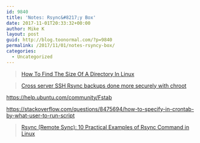 ```yaml
---
id: 9840
title: 'Notes: Rsync&#8217;y Box'
date: 2017-11-01T20:33:32+00:00
author: Mike K
layout: post
guid: http://blog.toonormal.com/?p=9840
permalink: /2017/11/01/notes-rsyncy-box/
categories:
  - Uncategorized
---
```

<!--more-->

<blockquote class="wp-embedded-content" data-secret="5M83riQa1B">
  <p>
    <a href="https://www.ostechnix.com/find-size-directory-linux/">How To Find The Size Of A Directory In Linux</a>
  </p>
</blockquote>

<iframe class="wp-embedded-content" sandbox="allow-scripts" security="restricted" style="position: absolute; clip: rect(1px, 1px, 1px, 1px);" src="https://www.ostechnix.com/find-size-directory-linux/embed/#?secret=5M83riQa1B" data-secret="5M83riQa1B" width="500" height="282" title="&#8220;How To Find The Size Of A Directory In Linux&#8221; &#8212; OSTechNix" frameborder="0" marginwidth="0" marginheight="0" scrolling="no"></iframe>

<blockquote class="wp-embedded-content" data-secret="I8ocw99cma">
  <p>
    <a href="https://www.marcus-povey.co.uk/2015/04/09/cross-server-ssh-rsync-backups-done-more-securely/">Cross server SSH Rsync backups done more securely with chroot</a>
  </p>
</blockquote>

<iframe class="wp-embedded-content" sandbox="allow-scripts" security="restricted" style="position: absolute; clip: rect(1px, 1px, 1px, 1px);" src="https://www.marcus-povey.co.uk/2015/04/09/cross-server-ssh-rsync-backups-done-more-securely/embed/#?secret=I8ocw99cma" data-secret="I8ocw99cma" width="500" height="282" title="&#8220;Cross server SSH Rsync backups done more securely with chroot&#8221; &#8212; Marcus Povey" frameborder="0" marginwidth="0" marginheight="0" scrolling="no"></iframe>

https://help.ubuntu.com/community/Fstab

https://stackoverflow.com/questions/8475694/how-to-specify-in-crontab-by-what-user-to-run-script

<blockquote class="wp-embedded-content" data-secret="s0paFFT0v5">
  <p>
    <a href="https://www.tecmint.com/rsync-local-remote-file-synchronization-commands/">Rsync (Remote Sync): 10 Practical Examples of Rsync Command in Linux</a>
  </p>
</blockquote>

<iframe class="wp-embedded-content" sandbox="allow-scripts" security="restricted" style="position: absolute; clip: rect(1px, 1px, 1px, 1px);" src="https://www.tecmint.com/rsync-local-remote-file-synchronization-commands/embed/#?secret=s0paFFT0v5" data-secret="s0paFFT0v5" width="500" height="282" title="&#8220;Rsync (Remote Sync): 10 Practical Examples of Rsync Command in Linux&#8221; &#8212; Tecmint: Linux Howtos, Tutorials & Guides" frameborder="0" marginwidth="0" marginheight="0" scrolling="no"></iframe>